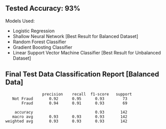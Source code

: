 ## Tested Accuracy: 93%

Models Used:
  - Logistic Regression
  - Shallow Neural Network [Best Result for Balanced Dataset]
  - Random Forest Classifier
  - Gradient Boosting Classifier
  - Linear Support Vector Machine Classifier [Best Result for Unbalanced Dataset]

## Final Test Data Classification Report [Balanced Data]

                    precision    recall  f1-score   support
       Not Fraud       0.92      0.95      0.93        73
           Fraud       0.94      0.91      0.93        69
        
        accuracy                           0.93       142
       macro avg       0.93      0.93      0.93       142
    weighted avg       0.93      0.93      0.93       142
